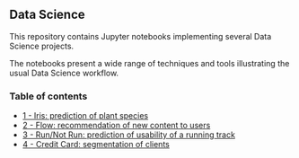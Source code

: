 ## Data Science

This repository contains Jupyter notebooks implementing several Data Science projects. 

The notebooks present a wide range of techniques and tools illustrating the usual Data Science workflow.

### Table of contents

* [1 - Iris: prediction of plant species](https://github.com/bmarroc/data-science/blob/edfda7bd21378355c62170f57f20db9cf3e735d3/1/ds_1.ipynb)
* [2 - Flow: recommendation of new content to users]()
* [3 - Run/Not Run: prediction of usability of a running track]()
* [4 - Credit Card: segmentation of clients](https://github.com/bmarroc/data-science/blob/2b9933cf10870ebbe96ab0fb623409496e313f4c/4/ds_4.ipynb)
